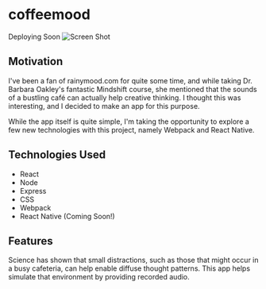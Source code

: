 # coffeemood
Deploying Soon
![Screen Shot](https://i.imgur.com/ckePEIT.jpg)

## Motivation
I've been a fan of rainymood.com for quite some time, and while taking Dr. Barbara Oakley's fantastic Mindshift course, she mentioned that the sounds of a bustling café can actually help creative thinking. I thought this was interesting, and I decided to make an app for this purpose.

While the app itself is quite simple, I'm taking the opportunity to explore a few new technologies with this project, namely Webpack and React Native.

## Technologies Used

* React
* Node
* Express
* CSS
* Webpack
* React Native (Coming Soon!)

## Features
Science has shown that small distractions, such as those that might occur in a busy cafeteria, can help enable diffuse thought patterns. This app helps simulate that environment by providing recorded audio.
